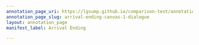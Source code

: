 ```yaml
---
annotation_page_uri: https://lgsump.github.io/comparison-test/annotations/arrival-ending-canvas-1-dialogue.json
annotation_page_slug: arrival-ending-canvas-1-dialogue
layout: annotation_page
manifest_label: Arrival Ending

---
```

